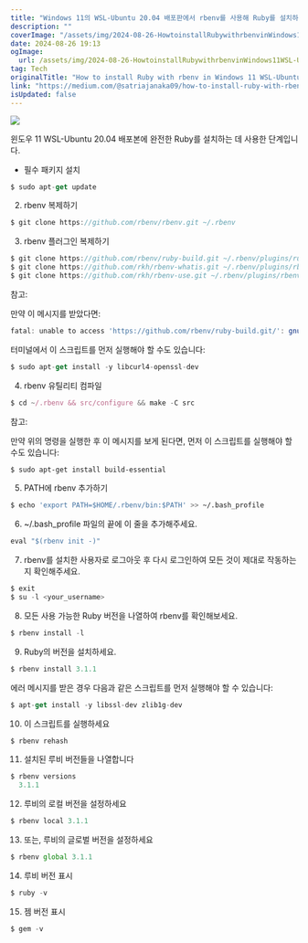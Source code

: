 ```yaml
---
title: "Windows 11의 WSL-Ubuntu 20.04 배포판에서 rbenv를 사용해 Ruby를 설치하는 방법"
description: ""
coverImage: "/assets/img/2024-08-26-HowtoinstallRubywithrbenvinWindows11WSL-Ubuntu2004distro_0.png"
date: 2024-08-26 19:13
ogImage: 
  url: /assets/img/2024-08-26-HowtoinstallRubywithrbenvinWindows11WSL-Ubuntu2004distro_0.png
tag: Tech
originalTitle: "How to install Ruby with rbenv in Windows 11 WSL-Ubuntu 20.04 distro"
link: "https://medium.com/@satriajanaka09/how-to-install-ruby-with-rbenv-in-windows-11-wsl-ubuntu-20-04-distro-3a38c389cf89"
isUpdated: false
---
```



<img src="/assets/img/2024-08-26-HowtoinstallRubywithrbenvinWindows11WSL-Ubuntu2004distro_0.png" />

윈도우 11 WSL-Ubuntu 20.04 배포본에 완전한 Ruby를 설치하는 데 사용한 단계입니다.

- 필수 패키지 설치

```js
$ sudo apt-get update
```

<div class="content-ad"></div>

2. rbenv 복제하기

```js
$ git clone https://github.com/rbenv/rbenv.git ~/.rbenv
```

3. rbenv 플러그인 복제하기

```js
$ git clone https://github.com/rbenv/ruby-build.git ~/.rbenv/plugins/ruby-build
$ git clone https://github.com/rkh/rbenv-whatis.git ~/.rbenv/plugins/rbenv-whatis
$ git clone https://github.com/rkh/rbenv-use.git ~/.rbenv/plugins/rbenv-use
```

<div class="content-ad"></div>

참고:

만약 이 메시지를 받았다면:

```js
fatal: unable to access 'https://github.com/rbenv/ruby-build.git/': gnutls_handshake() failed: The TLS connection was non-properly terminated.
```

터미널에서 이 스크립트를 먼저 실행해야 할 수도 있습니다:

<div class="content-ad"></div>

```js
$ sudo apt-get install -y libcurl4-openssl-dev
```

4. rbenv 유틸리티 컴파일

```js
$ cd ~/.rbenv && src/configure && make -C src
```

참고:

<div class="content-ad"></div>

만약 위의 명령을 실행한 후 이 메시지를 보게 된다면, 먼저 이 스크립트를 실행해야 할 수도 있습니다:

```bash
$ sudo apt-get install build-essential
```

5. PATH에 rbenv 추가하기

```bash
$ echo 'export PATH=$HOME/.rbenv/bin:$PATH' >> ~/.bash_profile
```

<div class="content-ad"></div>

6. ~/.bash_profile 파일의 끝에 이 줄을 추가해주세요.

```js
eval "$(rbenv init -)"
```

7. rbenv를 설치한 사용자로 로그아웃 후 다시 로그인하여 모든 것이 제대로 작동하는지 확인해주세요.

```js
$ exit
$ su -l <your_username>
```

<div class="content-ad"></div>

8. 모든 사용 가능한 Ruby 버전을 나열하여 rbenv를 확인해보세요.

```js
$ rbenv install -l
```

9. Ruby의 버전을 설치하세요.

```js
$ rbenv install 3.1.1
```

<div class="content-ad"></div>

에러 메시지를 받은 경우 다음과 같은 스크립트를 먼저 실행해야 할 수 있습니다:

```js
$ apt-get install -y libssl-dev zlib1g-dev
```

<div class="content-ad"></div>

10. 이 스크립트를 실행하세요

```js
$ rbenv rehash
```

11. 설치된 루비 버전들을 나열합니다

```js
$ rbenv versions
  3.1.1
```

<div class="content-ad"></div>

12. 루비의 로컬 버전을 설정하세요

```js
$ rbenv local 3.1.1
```

13. 또는, 루비의 글로벌 버전을 설정하세요

```js
$ rbenv global 3.1.1
```

<div class="content-ad"></div>

14. 루비 버전 표시

```js
$ ruby -v
```

15. 젬 버전 표시

```js
$ gem -v
```